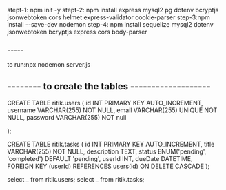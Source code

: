 stept-1: npm init -y
stept-2: npm install express mysql2 pg dotenv bcryptjs jsonwebtoken cors helmet express-validator cookie-parser
step-3:npm install --save-dev nodemon
step-4: npm install sequelize mysql2 dotenv jsonwebtoken bcryptjs express cors body-parser

### -----

to run:npx nodemon server.js

## -------- to create the tables -------------------

CREATE TABLE ritik.users (
id INT PRIMARY KEY AUTO_INCREMENT,
username VARCHAR(255) NOT NULL,
email VARCHAR(255) UNIQUE NOT NULL,
password VARCHAR(255) NOT null

);

CREATE TABLE ritik.tasks (
id INT PRIMARY KEY AUTO_INCREMENT,
title VARCHAR(255) NOT NULL,
description TEXT,
status ENUM('pending', 'completed') DEFAULT 'pending',
userId INT,
dueDate DATETIME,  
 FOREIGN KEY (userId) REFERENCES users(id) ON DELETE CASCADE
);

select _ from ritik.users;
select _ from ritik.tasks;
